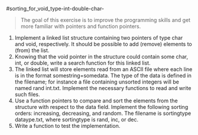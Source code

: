 #sorting_for_void_type-int-double-char-

>The goal of this exercise is to improve the programming skills and get more familiar with pointers and function pointers.
1. Implement a linked list structure containing two pointers of type char and void, respectively. It should be possible to add (remove) elements to (from) the list.
2. Knowing that the void pointer in the structure could contain some char, int, or double, write a search function for this linked list.
3. The linked list will store elements read from an ASCII file where each line is in the format somestring=somedata. The type of the data is defined in the filename; for instance a file containing unsorted integers will be named rand int.txt. Implement the necessary functions to read and write such files.
4. Use a function pointers to compare and sort the elements from the structure with respect to the data field. Implement the following sorting orders: increasing, decreasing, and random. The filename is sortingtype dataype.txt, where sortingtype is rand, inc, or dec.
5. Write a function to test the implementation.
